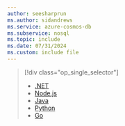 ```yaml
---
author: seesharprun
ms.author: sidandrews
ms.service: azure-cosmos-db
ms.subservice: nosql
ms.topic: include
ms.date: 07/31/2024
ms.custom: include file
---
```


> [!div class="op_single_selector"]
>
> - [.NET](../../quickstart-dotnet.md)
> - [Node.js](../../quickstart-nodejs.md)
> - [Java](../../quickstart-java.md)
> - [Python](../../quickstart-python.md)
> - [Go](../../quickstart-go.md)
>